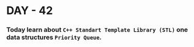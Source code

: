 # DAY - 42

### Today learn about `C++ Standart Template Library (STL)` one data structures `Priority Queue`.

